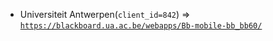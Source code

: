  - Universiteit Antwerpen(`client_id=842`) => [`https://blackboard.ua.ac.be/webapps/Bb-mobile-bb_bb60/`](https://blackboard.ua.ac.be/webapps/Bb-mobile-bb_bb60/)
